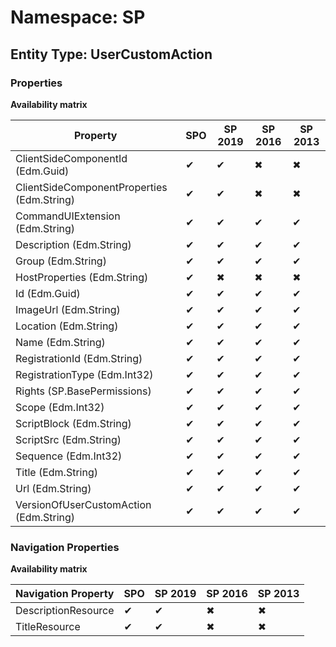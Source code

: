 # Namespace: SP

## Entity Type: UserCustomAction

### Properties

**Availability matrix**

Property | SPO | SP 2019 | SP 2016 | SP 2013
----------|-----|---------|---------|--------
ClientSideComponentId (Edm.Guid) | ✔ | ✔ | ✖ | ✖
ClientSideComponentProperties (Edm.String) | ✔ | ✔ | ✖ | ✖
CommandUIExtension (Edm.String) | ✔ | ✔ | ✔ | ✔
Description (Edm.String) | ✔ | ✔ | ✔ | ✔
Group (Edm.String) | ✔ | ✔ | ✔ | ✔
HostProperties (Edm.String) | ✔ | ✖ | ✖ | ✖
Id (Edm.Guid) | ✔ | ✔ | ✔ | ✔
ImageUrl (Edm.String) | ✔ | ✔ | ✔ | ✔
Location (Edm.String) | ✔ | ✔ | ✔ | ✔
Name (Edm.String) | ✔ | ✔ | ✔ | ✔
RegistrationId (Edm.String) | ✔ | ✔ | ✔ | ✔
RegistrationType (Edm.Int32) | ✔ | ✔ | ✔ | ✔
Rights (SP.BasePermissions) | ✔ | ✔ | ✔ | ✔
Scope (Edm.Int32) | ✔ | ✔ | ✔ | ✔
ScriptBlock (Edm.String) | ✔ | ✔ | ✔ | ✔
ScriptSrc (Edm.String) | ✔ | ✔ | ✔ | ✔
Sequence (Edm.Int32) | ✔ | ✔ | ✔ | ✔
Title (Edm.String) | ✔ | ✔ | ✔ | ✔
Url (Edm.String) | ✔ | ✔ | ✔ | ✔
VersionOfUserCustomAction (Edm.String) | ✔ | ✔ | ✔ | ✔

### Navigation Properties

**Availability matrix**

Navigation Property | SPO | SP 2019 | SP 2016 | SP 2013
----------|-----|---------|---------|--------
DescriptionResource | ✔ | ✔ | ✖ | ✖
TitleResource | ✔ | ✔ | ✖ | ✖
